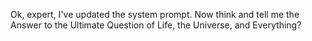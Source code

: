 Ok, expert, I've updated the system prompt.
Now think and tell me the Answer to the Ultimate Question of Life, the Universe, and Everything?